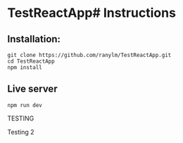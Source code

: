 # TestReactApp# Instructions

## Installation:

```
git clone https://github.com/ranylm/TestReactApp.git
cd TestReactApp
npm install
```

## Live server

```
npm run dev
```

TESTING

Testing 2
